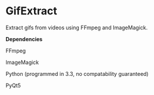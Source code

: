 GifExtract
==========

Extract gifs from videos using FFmpeg and ImageMagick.

**Dependencies**

FFmpeg

ImageMagick

Python (programmed in 3.3, no compatability guaranteed)

PyQt5
